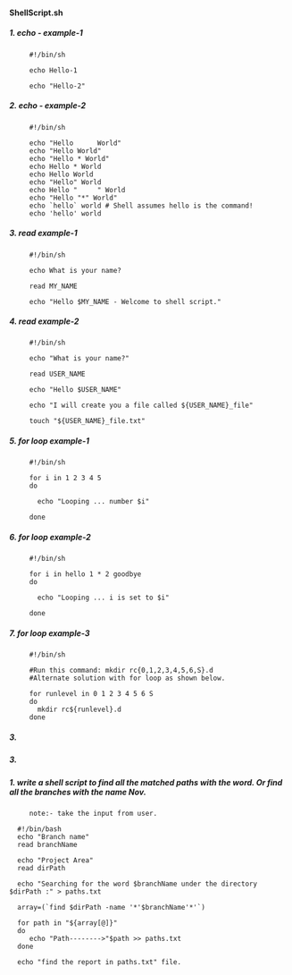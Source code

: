 #### ShellScript.sh

##### 1. echo - example-1

         #!/bin/sh

         echo Hello-1

         echo "Hello-2"

##### 2. echo - example-2

         #!/bin/sh

         echo "Hello      World"       
         echo "Hello World"
         echo "Hello * World"
         echo Hello * World
         echo Hello	World
         echo "Hello" World
         echo Hello "     " World
         echo "Hello "*" World"
         echo `hello` world # Shell assumes hello is the command!
         echo 'hello' world

##### 3. read example-1

         #!/bin/sh
         
         echo What is your name?

         read MY_NAME

         echo "Hello $MY_NAME - Welcome to shell script."

##### 4. read example-2

         #!/bin/sh

         echo "What is your name?"

         read USER_NAME

         echo "Hello $USER_NAME"

         echo "I will create you a file called ${USER_NAME}_file"

         touch "${USER_NAME}_file.txt"

##### 5. for loop example-1

         #!/bin/sh

         for i in 1 2 3 4 5
         do

           echo "Looping ... number $i"

         done

##### 6. for loop example-2

         #!/bin/sh

         for i in hello 1 * 2 goodbye 
         do

           echo "Looping ... i is set to $i"

         done

##### 7. for loop example-3

         #!/bin/sh

         #Run this command: mkdir rc{0,1,2,3,4,5,6,S}.d
         #Alternate solution with for loop as shown below.

         for runlevel in 0 1 2 3 4 5 6 S
         do
           mkdir rc${runlevel}.d
         done

##### 3. 


##### 3. 



##### 1. write a shell script to find all the matched paths with the word. Or find all the branches with the name Nov. 
         note:- take the input from user.

      #!/bin/bash
      echo "Branch name"
      read branchName

      echo "Project Area"
      read dirPath

      echo "Searching for the word $branchName under the directory $dirPath :" > paths.txt

      array=(`find $dirPath -name '*'$branchName'*'`)

      for path in "${array[@]}"
      do
         echo "Path-------->"$path >> paths.txt
      done

      echo "find the report in paths.txt" file.
